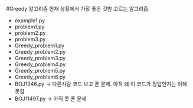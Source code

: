#Greedy 알고리즘
현재 상황에서 가장 좋은 것만 고르는 알고리즘.

* example1.py
* problem1.py
* problem2.py
* problem3.py
* Greedy_problem1.py
* Greedy_problem2.py
* Greedy_problem3.py
* Greedy_problem4.py
* Greedy_problem5.py
* Greedy_problem6.py
* BOJ1946.py -> 다른사람 코드 보고 푼 문제. 아직 왜 이 코드가 정답인지는 이해 못함
* BOJ11497.py -> 아직 못 푼 문제